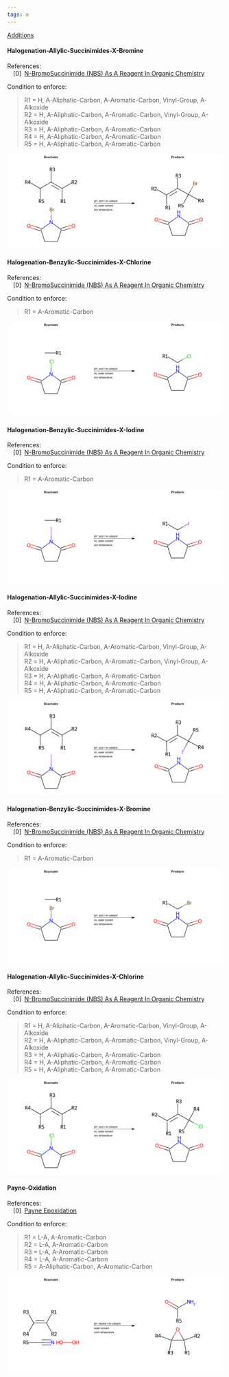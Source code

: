 ```yaml
---
tags: ⚙️
---
```


[Additions](/notes/Additions/Additions.md)
#### Halogenation-Allylic-Succinimides-X-Bromine

References:   
 [0] [N-BromoSuccinimide (NBS) As A Reagent In Organic Chemistry](https://www.masterorganicchemistry.com/2011/06/10/reagent-friday-nbs-n-bromo-succinimide/)  
 


 
  Condition to enforce: 
> R1 = H, A-Aliphatic-Carbon, A-Aromatic-Carbon, Vinyl-Group, A-Alkoxide  
> R2 = H, A-Aliphatic-Carbon, A-Aromatic-Carbon, Vinyl-Group, A-Alkoxide  
> R3 = H, A-Aliphatic-Carbon, A-Aromatic-Carbon  
> R4 = H, A-Aliphatic-Carbon, A-Aromatic-Carbon  
> R5 = H, A-Aliphatic-Carbon, A-Aromatic-Carbon  
> 




![image](/notes/images/Halogenation-Allylic-Succinimides-X-Bromine.png)

#### Halogenation-Benzylic-Succinimides-X-Chlorine

References:   
 [0] [N-BromoSuccinimide (NBS) As A Reagent In Organic Chemistry](https://www.masterorganicchemistry.com/2011/06/10/reagent-friday-nbs-n-bromo-succinimide/)  
 


 
  Condition to enforce: 
> R1 = A-Aromatic-Carbon  
> 




![image](/notes/images/Halogenation-Benzylic-Succinimides-X-Chlorine.png)

#### Halogenation-Benzylic-Succinimides-X-Iodine

References:   
 [0] [N-BromoSuccinimide (NBS) As A Reagent In Organic Chemistry](https://www.masterorganicchemistry.com/2011/06/10/reagent-friday-nbs-n-bromo-succinimide/)  
 


 
  Condition to enforce: 
> R1 = A-Aromatic-Carbon  
> 




![image](/notes/images/Halogenation-Benzylic-Succinimides-X-Iodine.png)

#### Halogenation-Allylic-Succinimides-X-Iodine

References:   
 [0] [N-BromoSuccinimide (NBS) As A Reagent In Organic Chemistry](https://www.masterorganicchemistry.com/2011/06/10/reagent-friday-nbs-n-bromo-succinimide/)  
 


 
  Condition to enforce: 
> R1 = H, A-Aliphatic-Carbon, A-Aromatic-Carbon, Vinyl-Group, A-Alkoxide  
> R2 = H, A-Aliphatic-Carbon, A-Aromatic-Carbon, Vinyl-Group, A-Alkoxide  
> R3 = H, A-Aliphatic-Carbon, A-Aromatic-Carbon  
> R4 = H, A-Aliphatic-Carbon, A-Aromatic-Carbon  
> R5 = H, A-Aliphatic-Carbon, A-Aromatic-Carbon  
> 




![image](/notes/images/Halogenation-Allylic-Succinimides-X-Iodine.png)

#### Halogenation-Benzylic-Succinimides-X-Bromine

References:   
 [0] [N-BromoSuccinimide (NBS) As A Reagent In Organic Chemistry](https://www.masterorganicchemistry.com/2011/06/10/reagent-friday-nbs-n-bromo-succinimide/)  
 


 
  Condition to enforce: 
> R1 = A-Aromatic-Carbon  
> 




![image](/notes/images/Halogenation-Benzylic-Succinimides-X-Bromine.png)

#### Halogenation-Allylic-Succinimides-X-Chlorine

References:   
 [0] [N-BromoSuccinimide (NBS) As A Reagent In Organic Chemistry](https://www.masterorganicchemistry.com/2011/06/10/reagent-friday-nbs-n-bromo-succinimide/)  
 


 
  Condition to enforce: 
> R1 = H, A-Aliphatic-Carbon, A-Aromatic-Carbon, Vinyl-Group, A-Alkoxide  
> R2 = H, A-Aliphatic-Carbon, A-Aromatic-Carbon, Vinyl-Group, A-Alkoxide  
> R3 = H, A-Aliphatic-Carbon, A-Aromatic-Carbon  
> R4 = H, A-Aliphatic-Carbon, A-Aromatic-Carbon  
> R5 = H, A-Aliphatic-Carbon, A-Aromatic-Carbon  
> 




![image](/notes/images/Halogenation-Allylic-Succinimides-X-Chlorine.png)

#### Payne-Oxidation

References:   
 [0] [Payne Epoxidation](https://synarchive.com/named-reactions/payne-epoxidation)  
 


 
  Condition to enforce: 
> R1 = L-A, A-Aromatic-Carbon  
> R2 = L-A, A-Aromatic-Carbon  
> R3 = L-A, A-Aromatic-Carbon  
> R4 = L-A, A-Aromatic-Carbon  
> R5 = A-Aliphatic-Carbon, A-Aromatic-Carbon  
> 




![image](/notes/images/Payne-Oxidation.png)

